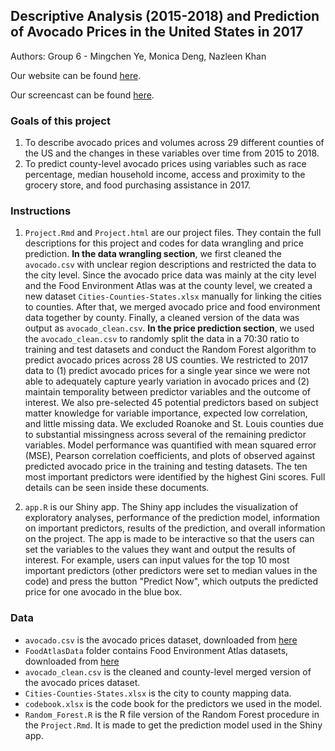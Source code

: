 ## Descriptive Analysis (2015-2018) and Prediction of Avocado Prices in the United States in 2017

Authors: Group 6 - Mingchen Ye, Monica Deng, Nazleen Khan

Our website can be found [here](https://sites.google.com/view/avocadopriceprediction/home).

Our screencast can be found [here](https://youtu.be/6C_0NpOehkU).

### Goals of this project

1. To describe avocado prices and volumes across 29 different counties of the US and the changes in these variables over time from 2015 to 2018.
2. To predict county-level avocado prices using variables such as race percentage, median household income, access and proximity to the grocery store, and food purchasing assistance in 2017.

### Instructions
1. `Project.Rmd` and `Project.html` are our project files. They contain the full descriptions for this project and codes for data wrangling and price prediction. **In the data wrangling section**, we first cleaned the `avocado.csv` with unclear region descriptions and restricted the data to the city level. Since the avocado price data was mainly at the city level and the Food Environment Atlas was at the county level, we created a new dataset `Cities-Counties-States.xlsx` manually for linking the cities to counties. After that, we merged avocado price and food environment data together by county. Finally, a cleaned version of the data was output as `avocado_clean.csv`. **In the price prediction section**, we used the `avocado_clean.csv` to randomly split the data in a 70:30 ratio to training and test datasets and conduct the Random Forest algorithm to predict avocado prices across 28 US counties. We restricted to 2017 data to (1) predict avocado prices for a single year since we were not able to adequately capture yearly variation in avocado prices and (2) maintain temporality between predictor variables and the outcome of interest. We also pre-selected 45 potential predictors based on subject matter knowledge for variable importance, expected low correlation, and little missing data. We excluded Roanoke and St. Louis counties due to substantial missingness across several of the remaining predictor variables. Model performance was quantified with mean squared error (MSE), Pearson correlation coefficients, and plots of observed against predicted avocado price in the training and testing datasets. The ten most important predictors were identified by the highest Gini scores. Full details can be seen inside these documents.

2. `app.R` is our Shiny app. The Shiny app includes the visualization of exploratory analyses, performance of the prediction model, information on important predictors, results of the prediction, and overall information on the project. The app is made to be interactive so that the users can set the variables to the values they want and output the results of interest. For example, users can input values for the top 10 most important predictors (other predictors were set to median values in the code) and press the button "Predict Now", which outputs the predicted price for one avocado in the blue box.


### Data
- `avocado.csv` is the avocado prices dataset, downloaded from [here](https://www.kaggle.com/neuromusic/avocado-prices)
- `FoodAtlasData` folder contains Food Environment Atlas datasets, downloaded from [here](https://www.ers.usda.gov/data-products/food-environment-atlas/data-access-and-documentation-downloads/)
- `avocado_clean.csv` is the cleaned and county-level merged version of the avocado prices dataset.
- `Cities-Counties-States.xlsx` is the city to county mapping data.
- `codebook.xlsx` is the code book for the predictors we used in the model.
- `Random_Forest.R` is the R file version of the Random Forest procedure in the `Project.Rmd`. It is made to get the prediction model used in the Shiny app.

